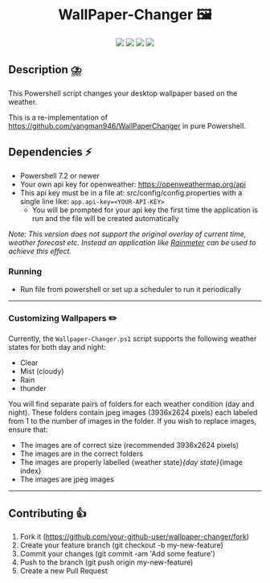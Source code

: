 <h1 align="center">
    WallPaper-Changer 🖼️
</h1>


<p align="center">
    <img src="https://img.shields.io/badge/os-windows-blue.svg"> 
    <img src="https://img.shields.io/github/stars/Lillevang/wallpaper-changer?color=ccf">
    <img src="https://img.shields.io/badge/license-MIT-dfd.svg">
    <img src="https://img.shields.io/github/contributors/Lillevang/wallpaper-changer?color=9ea">
   
</p>



## Description ⛈️

This Powershell script changes your desktop wallpaper based on the weather.

This is a re-implementation of https://github.com/yangman946/WallPaperChanger in pure Powershell.

## Dependencies ⚡

- Powershell 7.2 or newer
- Your own api key for openweather: https://openweathermap.org/api
- This api key must be in a file at: src/config/config.properties with a single line like: `app.api-key=<YOUR-API-KEY>`
  - You will be prompted for your api key the first time the application is run and the file will be created automatically

*Note:
This version does not support the original overlay of current time, weather forecast etc. Instead an application like [Rainmeter](https://www.rainmeter.net/) can be used to achieve this effect.*


### Running
- Run file from powershell or set up a scheduler to run it periodically

---

### Customizing Wallpapers ✏️

Currently, the `Wallpaper-Changer.ps1` script supports the following weather states for both day and night:
- Clear
- Mist (cloudy)
- Rain
- thunder

You will find separate pairs of folders for each weather condition (day and night). 
These folders contain jpeg images (3936x2624 pixels) each labeled from 1 to the number of images in the folder. 
If you wish to replace images, ensure that:

- The images are of correct size (recommended 3936x2624 pixels)
- The images are in the correct folders
- The images are properly labelled {weather state}_{day state}_{image index} 
- The images are jpeg images 

---

## Contributing 👍

1. Fork it (https://github.com/your-github-user/wallpaper-changer/fork)
2. Create your feature branch (git checkout -b my-new-feature)
3. Commit your changes (git commit -am 'Add some feature')
4. Push to the branch (git push origin my-new-feature)
5. Create a new Pull Request


 
